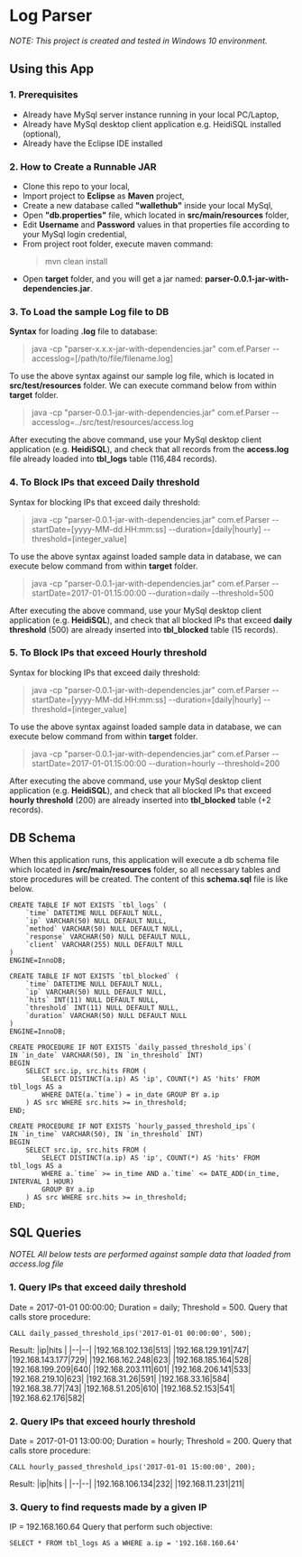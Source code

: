 # Log Parser
*NOTE: This project is created and tested in Windows 10 environment.*

## Using this App

### 1. Prerequisites
- Already have MySql server instance running in your local PC/Laptop,
- Already have MySql desktop client application e.g. HeidiSQL installed (optional),
- Already have the Eclipse IDE installed

### 2. How to Create a Runnable JAR
- Clone this repo to your local,
- Import project to **Eclipse** as **Maven** project,
- Create a new database called **"wallethub"** inside your local MySql,
- Open **"db.properties"** file, which located in **src/main/resources** folder,
- Edit **Username** and **Password** values in that properties file according to your MySql login credential,
- From project root folder, execute maven command:
	> mvn clean install
- Open **target** folder, and you will get a jar named: **parser-0.0.1-jar-with-dependencies.jar**.

### 3. To Load the sample Log file to DB

**Syntax** for loading **.log** file to database:
> java -cp "parser-x.x.x-jar-with-dependencies.jar" com.ef.Parser --accesslog=[/path/to/file/filename.log]

To use the above syntax against our sample log file, which is located in **src/test/resources** folder.  We can execute command below from within **target** folder.
> java -cp "parser-0.0.1-jar-with-dependencies.jar" com.ef.Parser --accesslog=../src/test/resources/access.log

After executing the above command, use your MySql desktop client application (e.g.  **HeidiSQL**), and check that all records from the **access.log** file already loaded into **tbl_logs** table (116,484 records).

### 4. To Block IPs that exceed Daily threshold

Syntax for blocking IPs that exceed daily threshold:
> java -cp "parser-0.0.1-jar-with-dependencies.jar" com.ef.Parser --startDate=[yyyy-MM-dd.HH:mm:ss] --duration=[daily|hourly] --threshold=[integer_value]

To use the above syntax against loaded sample data in database, we can execute below command from within **target** folder.
> java -cp "parser-0.0.1-jar-with-dependencies.jar" com.ef.Parser --startDate=2017-01-01.15:00:00 --duration=daily --threshold=500

After executing the above command, use your MySql desktop client application (e.g. **HeidiSQL**), and check that all blocked IPs that exceed **daily threshold** (500) are already inserted into **tbl_blocked** table (15 records).

### 5. To Block IPs that exceed Hourly threshold

Syntax for blocking IPs that exceed daily threshold:
> java -cp "parser-0.0.1-jar-with-dependencies.jar" com.ef.Parser --startDate=[yyyy-MM-dd.HH:mm:ss] --duration=[daily|hourly] --threshold=[integer_value]

To use the above syntax against loaded sample data in database, we can execute below command from within **target** folder.
> java -cp "parser-0.0.1-jar-with-dependencies.jar" com.ef.Parser --startDate=2017-01-01.15:00:00 --duration=hourly --threshold=200

After executing the above command, use your MySql desktop client application (e.g. **HeidiSQL**), and check that all blocked IPs that exceed **hourly threshold** (200) are already inserted into **tbl_blocked** table (+2 records).

## DB Schema
When this application runs, this application will execute a db schema file which located in **/src/main/resources** folder, so all necessary tables and store procedures will be created. The content of this **schema.sql** file is like below.

    CREATE TABLE IF NOT EXISTS `tbl_logs` (
    	`time` DATETIME NULL DEFAULT NULL,
    	`ip` VARCHAR(50) NULL DEFAULT NULL,
    	`method` VARCHAR(50) NULL DEFAULT NULL,
    	`response` VARCHAR(50) NULL DEFAULT NULL,
    	`client` VARCHAR(255) NULL DEFAULT NULL
    )
    ENGINE=InnoDB;

    CREATE TABLE IF NOT EXISTS `tbl_blocked` (
    	`time` DATETIME NULL DEFAULT NULL,
    	`ip` VARCHAR(50) NULL DEFAULT NULL,
    	`hits` INT(11) NULL DEFAULT NULL,
    	`threshold` INT(11) NULL DEFAULT NULL,
    	`duration` VARCHAR(50) NULL DEFAULT NULL
    )
    ENGINE=InnoDB;

    CREATE PROCEDURE IF NOT EXISTS `daily_passed_threshold_ips`(
    IN `in_date` VARCHAR(50), IN `in_threshold` INT)
    BEGIN
    	SELECT src.ip, src.hits FROM (
    		SELECT DISTINCT(a.ip) AS 'ip', COUNT(*) AS 'hits' FROM tbl_logs AS a 
    		WHERE DATE(a.`time`) = in_date GROUP BY a.ip
    	) AS src WHERE src.hits >= in_threshold;
    END;

    CREATE PROCEDURE IF NOT EXISTS `hourly_passed_threshold_ips`(
    IN `in_time` VARCHAR(50), IN `in_threshold` INT)
    BEGIN
    	SELECT src.ip, src.hits FROM (
    		SELECT DISTINCT(a.ip) AS 'ip', COUNT(*) AS 'hits' FROM tbl_logs AS a 
    		WHERE a.`time` >= in_time AND a.`time` <= DATE_ADD(in_time, INTERVAL 1 HOUR) 
    		GROUP BY a.ip
    	) AS src WHERE src.hits >= in_threshold;
    END;

## SQL Queries
*NOTEL All below tests are performed against sample data that loaded from access.log file*

### 1. Query IPs that exceed daily threshold
Date = 2017-01-01 00:00:00; Duration = daily; Threshold = 500. 
Query that calls store procedure:

    CALL daily_passed_threshold_ips('2017-01-01 00:00:00', 500);
Result:
|ip|hits  |
|--|--|
|192.168.102.136|513|
|192.168.129.191|747|
|192.168.143.177|729|
|192.168.162.248|623|
|192.168.185.164|528|
|192.168.199.209|640|
|192.168.203.111|601|
|192.168.206.141|533|
|192.168.219.10|623|
|192.168.31.26|591|
|192.168.33.16|584|
|192.168.38.77|743|
|192.168.51.205|610|
|192.168.52.153|541|
|192.168.62.176|582|

### 2. Query IPs that exceed hourly threshold
Date = 2017-01-01 13:00:00; Duration = hourly; Threshold = 200. 
Query that calls store procedure:

    CALL hourly_passed_threshold_ips('2017-01-01 15:00:00', 200);
Result:
|ip|hits  |
|--|--|
|192.168.106.134|232|
|192.168.11.231|211|

### 3. Query to find requests made by a given IP
IP = 192.168.160.64
Query that perform such objective:

    SELECT * FROM tbl_logs AS a WHERE a.ip = '192.168.160.64'